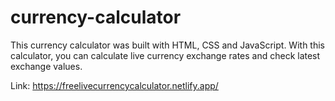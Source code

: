 # currency-calculator
This currency calculator was built with HTML, CSS and JavaScript.
With this calculator, you can calculate live currency exchange rates and check latest exchange values.

Link: https://freelivecurrencycalculator.netlify.app/
